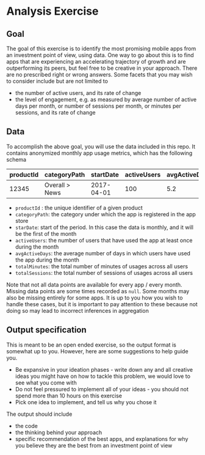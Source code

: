 # Analysis Exercise

## Goal
The goal of this exercise is to identify the most promising mobile apps from an investment point of view, using data. One way to go about this is to find apps that are experiencing an accelerating trajectory of growth and are outperforming its peers, but feel free to be creative in your approach. There are no prescribed right or wrong answers. Some facets that you may wish to consider include but are not limited to
- the number of active users, and its rate of change
- the level of engagement, e.g. as measured by average number of active days per month, or number of sessions per month, or minutes per sessions, and its rate of change

## Data
To accomplish the above goal, you will use the data included in this repo. It contains anonymized monthly app usage metrics, which has the following schema

| productId | categoryPath | startDate  | activeUsers   | avgActiveDays | totalMinutes  | totalSessions |
| -------   | --------     | -------    | -------       | ---------     | ---------     | ------        |
| 12345   | Overall > News | 2017-04-01 | 100           | 5.2           | 126           | 500           |

- `productId` : the unique identifier of a given product
- `categoryPath`: the category under which the app is registered in the app store
- `starDate`: start of the period. In this case the data is monthly, and it will be the first of the month
- `activeUsers`: the number of users that have used the app at least once during the month
- `avgActiveDays`: the average number of days in which users have used the app during the month
- `totalMinutes`: the total number of minutes of usages across all users
- `totalSessions`: the total number of sessions of usages across all users

Note that not all data points are available for every app / every month. Missing data points are some times recorded as `null`. Some months may also be missing entirely for some apps. It is up to you how you wish to handle these cases, but it is important to pay attention to these because not doing so may lead to incorrect inferences in aggregation

## Output specification
This is meant to be an open ended exercise, so the output format is somewhat up to you. However, here are some suggestions to help guide you.
- Be expansive in your ideation phases - write down any and all creative ideas you might have on how to tackle this problem, we would love to see what you come with
- Do not feel pressured to implement all of your ideas - you should not spend more than 10 hours on this exercise
- Pick one idea to implement, and tell us why you chose it

The output should include
- the code
- the thinking behind your approach
- specific recommendation of the best apps, and explanations for why you believe they are the best from an investment point of view